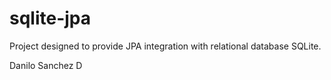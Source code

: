 sqlite-jpa
==========


Project designed to provide JPA integration with relational database SQLite.

Danilo Sanchez D